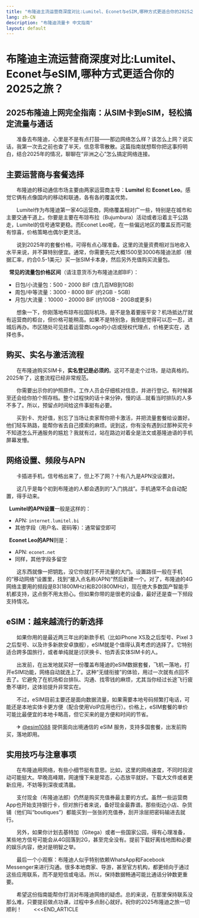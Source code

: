 ```yaml
---
title: "布隆迪主流运营商深度对比:Lumitel、Econet与eSIM,哪种方式更适合你的2025之旅？"
lang: zh-CN
description: "布隆迪流量卡 中文指南"
layout: default
---
```

# 布隆迪主流运营商深度对比:Lumitel、Econet与eSIM,哪种方式更适合你的2025之旅？

## 2025布隆迪上网完全指南：从SIM卡到eSIM，轻松搞定流量与通话

　　准备去布隆迪，心里是不是有点打鼓——那边网络怎么样？该怎么上网？说实话，我第一次去之前也查了半天，信息零零散散。这篇指南就想帮你把这事捋明白，结合2025年的情况，聊聊在“非洲之心”怎么搞定网络连接。

## 主要运营商与套餐选择

　　布隆迪的移动通信市场主要由两家运营商主导：**Lumitel** 和 **Econet Leo**。感觉它俩有点像国内的移动和联通，各有各的覆盖优势。

　　Lumitel作为布隆迪第一家4G运营商，网络覆盖相对广一些，特别是在城市和主要交通干道上。你要是主要在布琼布拉（Bujumbura）活动或者沿着主干公路走，Lumitel的信号通常更稳。而Econet Leo呢，在一些偏远地区的覆盖反而可能有惊喜，价格策略也偶尔更灵活。

　　说到2025年的套餐价格，可得有点心理准备。这里的流量资费相对当地收入水平来说，并不算特别便宜。通常，你需要先花大概1500至3000布隆迪法郎（根据汇率，约合0.5-1美元）买一张SIM卡本身，然后另外充值购买流量包。

  **常见的流量包价格区间**（请注意货币为布隆迪法郎BIF）：
-   日包/小流量包：500 - 2000 BIF (含几百MB到1GB)
-   周包/中等流量：3000 - 8000 BIF (约2GB - 5GB)
-   月包/大流量：10000 - 20000 BIF (约10GB - 20GB或更多)

　　想象一下，你刚落地布琼布拉国际机场，是不是急着要报平安？机场抵达厅就有运营商的柜台，但价格可能稍高。如果不是特别急，我倒是觉得可以忍一忍，进城后再办。市区随处可见挂着运营商Logo的小店或授权代理点，价格更实在，选择也多。

## 购买、实名与激活流程

　　在布隆迪购买SIM卡，**实名登记是必须的**。这可不是走个过场，是动真格的。2025年了，这套流程已经非常规范。

　　你需要出示你的护照原件。工作人员会仔细核对信息，并进行登记。有时候甚至还会给你拍个照存档。整个过程快的话十来分钟，慢的话…就看当时排队的人多不多了。所以，预留点时间给这件事挺有必要。

　　买到卡、充好值，别忘了当场让卖家帮你把卡激活，并把流量套餐给设置好。他们轻车熟路，能帮你省去自己摸索的麻烦。说到这，你有没有遇到过那种买完卡不知道怎么开通服务的尴尬？我就有过，站在路边对着全是法文或基隆迪语的手机屏幕发懵。

## 网络设置、频段与APN

　　卡插进手机，信号格出来了，但上不了网？十有八九是APN没设置对。

　　这几乎是每个初到布隆迪的人都会遇到的“入门挑战”。手机通常不会自动配置，得手动来。

  **Lumitel的APN设置**一般是这样的：
-   APN: `internet.lumitel.bi`
-   其他字段（用户名、密码等）：通常留空即可

  **Econet Leo的APN**则是：
-   APN: `econet.net`
-   同样，其他字段多留空

　　这东西就像一把钥匙，没它你就打不开流量的大门。设置路径一般在手机的“移动网络”设置里，找到“接入点名称(APN)”然后新建一个。对了，布隆迪的4G网络主要用的频段是B3(1800MHz)和B20(800MHz)，现在绝大多数国产智能手机都支持，这点倒不用太担心。但如果你带的是很老的设备，最好还是查一下频段支持情况。

## eSIM：越来越流行的新选择

　　如果你用的是最近两三年出的新款手机（比如iPhone XS及之后型号、Pixel 3之后型号、以及许多新款安卓旗舰），eSIM就是个值得认真考虑的选择了。它特别适合跨多国旅行，或者单纯就是讨厌换卡、怕弄丢实体SIM卡的人。

　　出发前，在出发地就买好一份覆盖布隆迪的eSIM数据套餐，飞机一落地，打开eSIM功能，网络自动就连上了。这种“无缝衔接”的体验，用过一次就有点回不去了。它避免了在机场柜台排队、沟通、找零钱的麻烦，尤其当你经过长途飞行疲惫不堪时，这体验提升非常实在。

　　不过，eSIM目前主要还是面向数据流量，如果需要本地号码频繁打电话，可能还是本地实体卡更方便（配合使用VoIP应用也行）。价格上，eSIM套餐的单价可能比最便宜的本地卡略高，但它买来的是方便和时间的节省。

　　✈ [@esim1088](https://t.me/s/esim1088) 提供面向出境通信的 eSIM 服务，支持多国套餐，出发前购买，落地即用。

## 实用技巧与注意事项

　　在布隆迪用网络，有些小细节挺有意思。比如，这里的网络速度，不同时段波动可能挺大。早晚高峰期，网速慢下来是常态，心态放平就好。下载大文件或者更新应用，不妨等到深夜或清晨。

　　支付现金（布隆迪法郎）仍然是购买充值券最主要的方式。虽然一些运营商App也开始支持银行卡，但对旅行者来说，备好现金最靠谱。那些街边小店、杂货铺（他们叫“boutiques”）都能买到一张张的充值券，刮开涂层把密码输进去就行。

　　另外，如果你计划去基特加（Gitega）或者一些国家公园，得有心理准备，某些地方信号可能会从4G回落到2G，甚至完全没有。提前下载好离线地图和必要的娱乐内容，绝对是明智之举。

　　最后一个小观察：布隆迪人似乎特别依赖WhatsApp和Facebook Messenger来进行沟通。很多本地商家、导游，甚至官方机构，都更倾向于通过这些应用联系，而不是短信或电话。所以，保持数据畅通可能比通话分钟数更重要。

　　希望这份指南能帮你打消对布隆迪网络的疑虑。总的来说，在那里保持联系没那么难，只要提前做点功课，过程中多点耐心就好。祝你的2025布隆迪之旅一切顺利！
　　<<<END_ARTICLE